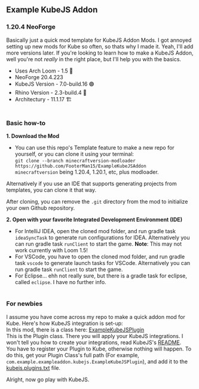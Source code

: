 ## Example KubeJS Addon
### **1.20.4 NeoForge**

Basically just a quick mod template for KubeJS Addon Mods. I got annoyed setting up new mods for Kube so often, so thats why I made it. Yeah, I'll add more versions later.
If you're looking to learn how to make a KubeJS Addon, well you're not *really* in the right place, but I'll help you with the basics.

* Uses Arch Loom - 1.5 🧵️
* NeoForge 20.4.223 
* KubeJS Version - 7.0-build.16 🟣
* Rhino Version - 2.3-build.4 🦏️
* Architectury - 11.1.17 🏗️

#
### Basic how-to

**1. Download the Mod**             
* You can use this repo's Template feature to make a new repo for yourself,
or you can clone it using your terminal:    
`git clone --branch minecraftversion-modloader https://github.com/FooterMan15/ExampleKubeJSAddon`   
`minecraftversion` being 1.20.4, 1.20.1, etc, plus modloader.

Alternatively if you use an IDE that supports generating projects from templates, you can clone it that way.

After cloning, you can remove the `.git` directory from the mod to initialize your own Github repository.

**2. Open with your favorite Integrated Development Environment (IDE)**          
* For IntelliJ IDEA, open the cloned mod folder, and run gradle task `ideaSyncTask` to generate run configurations for IDEA. Alternatively you can run gradle task `runClient` to start the game. 
**Note**: This may not work currently with Loom 1.5!
* For VSCode, you have to open the cloned mod folder, and run gradle task `vscode` to generate launch tasks for VSCode. Alternatively you can run gradle task `runClient` to start the game.      
* For Eclipse... ehh not really sure, but there is a gradle task for eclipse, called `eclipse`. I have no further info.

#

### For newbies
I assume you have come across my repo to make a quick addon mod for Kube. Here's how KubeJS integration is set-up:      
In this mod, there is a class here: [ExampleKubeJSPlugin](https://github.com/FooterMan15/ExampleKubeJSAddon/blob/master/src/main/java/com/example/exampleaddon/kubejs/ExampleKubeJSPlugin.java)                             
This is the Plugin class. There you will apply your KubeJS integrations. I won't tell you how to create your integrations, read KubeJS's [README](https://github.com/KubeJS-Mods/KubeJS/blob/2002/README.md#creating-a-plugin).             
You have to register your Plugin to Kube, otherwise nothing will happen. To do this, get your Plugin Class's full path (For example, `com.example.exampleaddon.kubejs.ExampleKubeJSPlugin`), and add it to the [kubejs.plugins.txt](https://github.com/FooterMan15/ExampleKubeJSAddon/blob/master/src/main/resources/kubejs.plugins.txt) file.

Alright, now go play with KubeJS.
